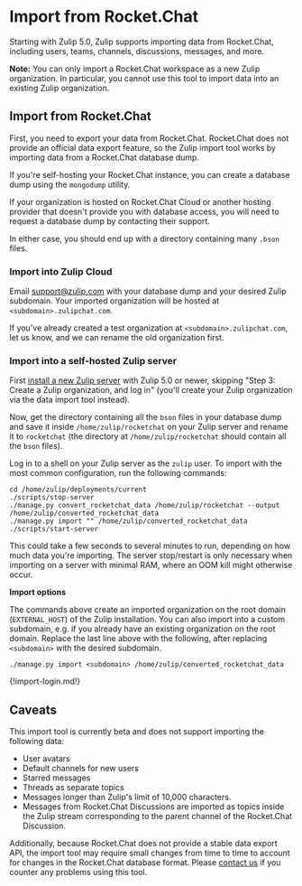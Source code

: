 # Import from Rocket.Chat

Starting with Zulip 5.0, Zulip supports importing data from Rocket.Chat,
including users, teams, channels, discussions, messages, and more.

**Note:** You can only import a Rocket.Chat workspace as a new Zulip
organization. In particular, you cannot use this tool to import data
into an existing Zulip organization.

## Import from Rocket.Chat

First, you need to export your data from Rocket.Chat. Rocket.Chat does
not provide an official data export feature, so the Zulip import tool
works by importing data from a Rocket.Chat database dump.

If you're self-hosting your Rocket.Chat instance, you can create a
database dump using the `mongodump` utility.

If your organization is hosted on Rocket.Chat Cloud or another hosting
provider that doesn't provide you with database access, you will need
to request a database dump by contacting their support.

In either case, you should end up with a directory containing many
`.bson` files.

### Import into Zulip Cloud

Email support@zulip.com with your database dump and your desired
Zulip subdomain. Your imported organization will be hosted at
`<subdomain>.zulipchat.com`.

If you've already created a test organization at
`<subdomain>.zulipchat.com`, let us know, and we can rename the old
organization first.

### Import into a self-hosted Zulip server

First [install a new Zulip
server](https://zulip.readthedocs.io/en/stable/production/install.html)
with Zulip 5.0 or newer, skipping "Step 3: Create a Zulip
organization, and log in" (you'll create your Zulip organization via
the data import tool instead).

Now, get the directory containing all the `bson` files in your database
dump and save it inside `/home/zulip/rocketchat` on your Zulip server and rename it
to `rocketchat` (the directory at `/home/zulip/rocketchat` should contain
all the `bson` files).

Log in to a shell on your Zulip server as the `zulip` user. To import with
the most common configuration, run the following commands:

```
cd /home/zulip/deployments/current
./scripts/stop-server
./manage.py convert_rocketchat_data /home/zulip/rocketchat --output /home/zulip/converted_rocketchat_data
./manage.py import "" /home/zulip/converted_rocketchat_data
./scripts/start-server
```

This could take a few seconds to several minutes to run, depending on how
much data you're importing. The server stop/restart is only necessary
when importing on a server with minimal RAM, where an OOM kill might
otherwise occur.

**Import options**

The commands above create an imported organization on the root domain
(`EXTERNAL_HOST`) of the Zulip installation. You can also import into a
custom subdomain, e.g. if you already have an existing organization on the
root domain. Replace the last line above with the following, after replacing
`<subdomain>` with the desired subdomain.

```
./manage.py import <subdomain> /home/zulip/converted_rocketchat_data
```

{!import-login.md!}

[upgrade-zulip-from-git]: https://zulip.readthedocs.io/en/latest/production/upgrade-or-modify.html#upgrading-from-a-git-repository

## Caveats

This import tool is currently beta and does not support importing
the following data:

-   User avatars
-   Default channels for new users
-   Starred messages
-   Threads as separate topics
-   Messages longer than Zulip's limit of 10,000 characters.
-   Messages from Rocket.Chat Discussions are imported as topics
    inside the Zulip stream corresponding to the parent channel of the
    Rocket.Chat Discussion.

Additionally, because Rocket.Chat does not provide a stable data
export API, the import tool may require small changes from time to
time to account for changes in the Rocket.Chat database format.
Please [contact us](/help/contact-support) if you counter any problems
using this tool.

[upgrade-zulip-from-git]: https://zulip.readthedocs.io/en/latest/production/upgrade-or-modify.html#upgrading-from-a-git-repository
